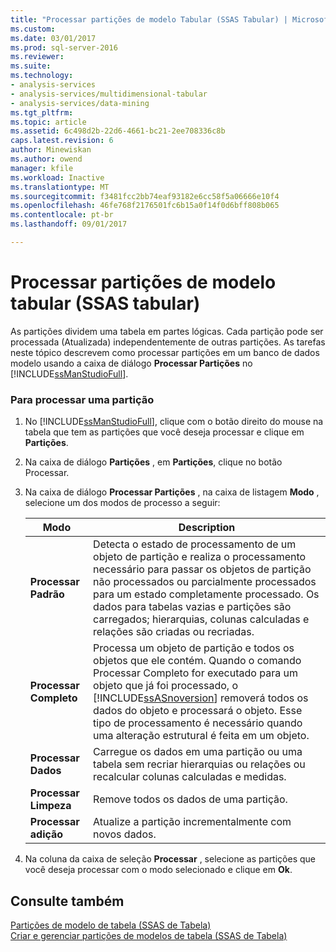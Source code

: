 ```yaml
---
title: "Processar partições de modelo Tabular (SSAS Tabular) | Microsoft Docs"
ms.custom: 
ms.date: 03/01/2017
ms.prod: sql-server-2016
ms.reviewer: 
ms.suite: 
ms.technology:
- analysis-services
- analysis-services/multidimensional-tabular
- analysis-services/data-mining
ms.tgt_pltfrm: 
ms.topic: article
ms.assetid: 6c498d2b-22d6-4661-bc21-2ee708336c8b
caps.latest.revision: 6
author: Minewiskan
ms.author: owend
manager: kfile
ms.workload: Inactive
ms.translationtype: MT
ms.sourcegitcommit: f3481fcc2bb74eaf93182e6cc58f5a06666e10f4
ms.openlocfilehash: 46fe768f2176501fc6b15a0f14f0d6bff808b065
ms.contentlocale: pt-br
ms.lasthandoff: 09/01/2017

---
```

# <a name="process-tabular-model-partitions-ssas-tabular"></a>Processar partições de modelo tabular (SSAS tabular)
  As partições dividem uma tabela em partes lógicas. Cada partição pode ser processada (Atualizada) independentemente de outras partições. As tarefas neste tópico descrevem como processar partições em um banco de dados modelo usando a caixa de diálogo **Processar Partições** no [!INCLUDE[ssManStudioFull](../../includes/ssmanstudiofull-md.md)].  
  
###  <a name="bkmk_create_new"></a> Para processar uma partição  
  
1.  No [!INCLUDE[ssManStudioFull](../../includes/ssmanstudiofull-md.md)], clique com o botão direito do mouse na tabela que tem as partições que você deseja processar e clique em **Partições**.  
  
2.  Na caixa de diálogo **Partições** , em **Partições**, clique no botão Processar.  
  
3.  Na caixa de diálogo **Processar Partições** , na caixa de listagem **Modo** , selecione um dos modos de processo a seguir:  
  
    |Modo|Description|  
    |----------|-----------------|  
    |**Processar Padrão**|Detecta o estado de processamento de um objeto de partição e realiza o processamento necessário para passar os objetos de partição não processados ou parcialmente processados para um estado completamente processado. Os dados para tabelas vazias e partições são carregados; hierarquias, colunas calculadas e relações são criadas ou recriadas.|  
    |**Processar Completo**|Processa um objeto de partição e todos os objetos que ele contém. Quando o comando Processar Completo for executado para um objeto que já foi processado, o [!INCLUDE[ssASnoversion](../../includes/ssasnoversion-md.md)] removerá todos os dados do objeto e processará o objeto. Esse tipo de processamento é necessário quando uma alteração estrutural é feita em um objeto.|  
    |**Processar Dados**|Carregue os dados em uma partição ou uma tabela sem recriar hierarquias ou relações ou recalcular colunas calculadas e medidas.|  
    |**Processar Limpeza**|Remove todos os dados de uma partição.|  
    |**Processar adição**|Atualize a partição incrementalmente com novos dados.|  
  
4.  Na coluna da caixa de seleção **Processar** , selecione as partições que você deseja processar com o modo selecionado e clique em **Ok**.  
  
## <a name="see-also"></a>Consulte também  
 [Partições de modelo de tabela &#40;SSAS de Tabela&#41;](../../analysis-services/tabular-models/tabular-model-partitions-ssas-tabular.md)   
 [Criar e gerenciar partições de modelos de tabela &#40;SSAS de Tabela&#41;](../../analysis-services/tabular-models/create-and-manage-tabular-model-partitions-ssas-tabular.md)  
  
  

